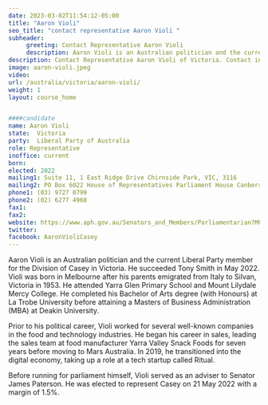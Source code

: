 ```yaml
---
date: 2023-03-02T11:54:12-05:00
title: "Aaron Violi"
seo_title: "contact representative Aaron Violi "
subheader:
     greeting: Contact Representative Aaron Violi
     description: Aaron Violi is an Australian politician and the current Liberal Party member for the Division of Casey in Victoria.
description: Contact Representative Aaron Violi of Victoria. Contact information for Aaron Violi includes email address, phone number, and mailing address.
image: aaron-violi.jpeg
video:
url: /australia/victoria/aaron-violi/
weight: 1
layout: course_home


####candidate
name: Aaron Violi
state:	Victoria
party:	Liberal Party of Australia
role: Representative
inoffice: current
born:  
elected: 2022
mailing1: Suite 11, 1 East Ridge Drive Chirnside Park, VIC, 3116
mailing2: PO Box 6022 House of Representatives Parliament House Canberra ACT 2600
phone1:	(03) 9727 0799
phone2: (02) 6277 4968
fax1:
fax2:
website: https://www.aph.gov.au/Senators_and_Members/Parliamentarian?MPID=300147
twitter:
facebook: AaronVioliCasey
---
```


Aaron Violi is an Australian politician and the current Liberal Party member for the Division of Casey in Victoria. He succeeded Tony Smith in May 2022. Violi was born in Melbourne after his parents emigrated from Italy to Silvan, Victoria in 1953. He attended Yarra Glen Primary School and Mount Lilydale Mercy College. He completed his Bachelor of Arts degree (with Honours) at La Trobe University before attaining a Masters of Business Administration (MBA) at Deakin University.

Prior to his political career, Violi worked for several well-known companies in the food and technology industries. He began his career in sales, leading the sales team at food manufacturer Yarra Valley Snack Foods for seven years before moving to Mars Australia. In 2019, he transitioned into the digital economy, taking up a role at a tech startup called Ritual.

Before running for parliament himself, Violi served as an adviser to Senator James Paterson. He was elected to represent Casey on 21 May 2022 with a margin of 1.5%.